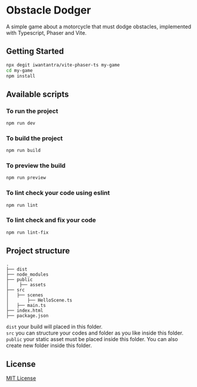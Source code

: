 # Obstacle Dodger

A simple game about a motorcycle that must dodge obstacles, implemented with Typescript, Phaser and Vite.

## Getting Started

```bash
npx degit iwantantra/vite-phaser-ts my-game
cd my-game
npm install
```

## Available scripts

### To run the project

```bash
npm run dev
```

### To build the project

```bash
npm run build
```

### To preview the build

```bash
npm run preview
```

### To lint check your code using eslint

```bash
npm run lint
```

### To lint check and fix your code

```bash
npm run lint-fix
```

## Project structure

```
.
├── dist
├── node_modules
├── public
│    ├── assets
├── src
│   ├── scenes
│       ├── HelloScene.ts
│   ├── main.ts
├── index.html
├── package.json
```

`dist` your build will placed in this folder.\
`src` you can structure your codes and folder as you like inside this folder.\
`public` your static asset must be placed inside this folder. You can also
create new folder inside this folder.

## License

[MIT License](LICENSE.md)
